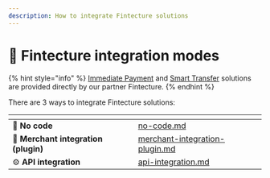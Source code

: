 ```yaml
---
description: How to integrate Fintecture solutions
---
```


# 🚧 Fintecture integration modes

{% hint style="info" %}
[Immediate Payment](../../../solutions-reference/payments-journeys/immediate-payment-fintecture.md) and [Smart Transfer](../../../solutions-reference/payments-journeys/smart-transfer-fintecture.md) solutions are provided directly by our partner Fintecture.&#x20;
{% endhint %}

There are 3 ways to integrate Fintecture solutions:

<table data-view="cards"><thead><tr><th></th><th data-hidden data-card-target data-type="content-ref"></th></tr></thead><tbody><tr><td><span data-gb-custom-inline data-tag="emoji" data-code="1f680">🚀</span> <strong>No code</strong></td><td><a href="no-code.md">no-code.md</a></td></tr><tr><td><span data-gb-custom-inline data-tag="emoji" data-code="1f6d2">🛒</span> <strong>Merchant integration (plugin)</strong></td><td><a href="merchant-integration-plugin.md">merchant-integration-plugin.md</a></td></tr><tr><td><span data-gb-custom-inline data-tag="emoji" data-code="2699">⚙️</span> <strong>API integration</strong></td><td><a href="api-integration.md">api-integration.md</a></td></tr></tbody></table>

